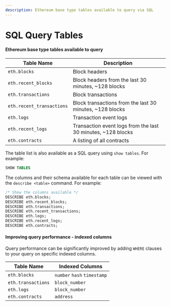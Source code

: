 ```yaml
---
description: Ethereum base type tables available to query via SQL
---
```


# SQL Query Tables

#### Ethereum base type tables available to query

| Table Name                | Description                                                   |
| ------------------------- | ------------------------------------------------------------- |
| `eth.blocks`              | Block headers                                                 |
| `eth.recent_blocks`       | Block headers from the last 30 minutes, \~128 blocks          |
| `eth.transactions`        | Block transactions                                            |
| `eth.recent_transactions` | Block transactions from the last 30 minutes, \~128 blocks     |
| `eth.logs`                | Transaction event logs                                        |
| `eth.recent_logs`         | Transaction event logs from the last 30 minutes, \~128 blocks |
| `eth.contracts`           | A listing of all contracts                                    |

The table list is also available as a SQL query using `show tables`. For example:

```sql
SHOW TABLES
```

The columns and their schema available for each table can be viewed with the `describe <table>` command. For example:

```sql
/* Show the columns available */
DESCRIBE eth.blocks;
DESCRIBE eth.recent_blocks;
DESCRIBE eth.transactions;
DESCRIBE eth.recent_transactions;
DESCRIBE eth.logs;
DESCRIBE eth.recent_logs;
DESCRIBE eth.contracts;
```

#### Improving query performance - indexed columns

Query performance can be significantly improved by adding `WHERE` clauses to your query on specific indexed columns.

| Table Name         | Indexed Columns             |
| ------------------ | --------------------------- |
| `eth.blocks`       | `number` `hash` `timestamp` |
| `eth.transactions` | `block_number`              |
| `eth.logs`         | `block_number`              |
| `eth.contracts`    | `address`                   |
